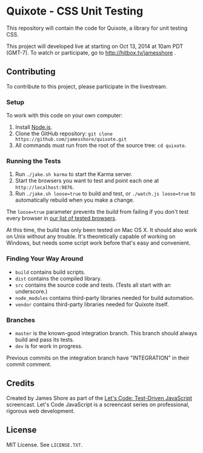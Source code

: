 # Quixote - CSS Unit Testing

This repository will contain the code for Quixote, a library for unit testing CSS. 

This project will developed live at starting on Oct 13, 2014 at 10am PDT (GMT-7). To watch or participate, go to http://hitbox.tv/jamesshore . 


## Contributing

To contribute to this project, please participate in the livestream.


### Setup

To work with this code on your own computer:

1. Install [Node.js](http://nodejs.org/download/).
2. Clone the GitHub repository: `git clone https://github.com/jamesshore/quixote.git`
3. All commands must run from the root of the source tree: `cd quixote`.

### Running the Tests

1. Run `./jake.sh karma` to start the Karma server.
2. Start the browsers you want to test and point each one at `http://localhost:9876`.
3. Run `./jake.sh loose=true` to build and test, or `./watch.js loose=true` to automatically rebuild when you make a change.

The `loose=true` parameter prevents the build from failing if you don't test every browser in [our list of tested browsers](build/config/tested_browsers.js). 

At this time, the build has only been tested on Mac OS X. It should also work on Unix without any trouble. It's theoretically capable of working on Windows, but needs some script work before that's easy and convenient.

### Finding Your Way Around

* `build` contains build scripts.
* `dist` contains the compiled library.
* `src` contains the source code and tests. (Tests all start with an underscore.)
* `node_modules` contains third-party libraries needed for build automation.
* `vendor` contains third-party libraries needed for Quixote itself.

### Branches

* `master` is the known-good integration branch. This branch should always build and pass its tests.
* `dev` is for work in progress.

Previous commits on the integration branch have "INTEGRATION" in their commit comment.


## Credits

Created by James Shore as part of the [Let's Code: Test-Driven JavaScript](http://www.letscodejavascript.com) screencast. Let's Code JavaScript is a screencast series on professional, rigorous web development. 


## License

MIT License. See `LICENSE.TXT`.